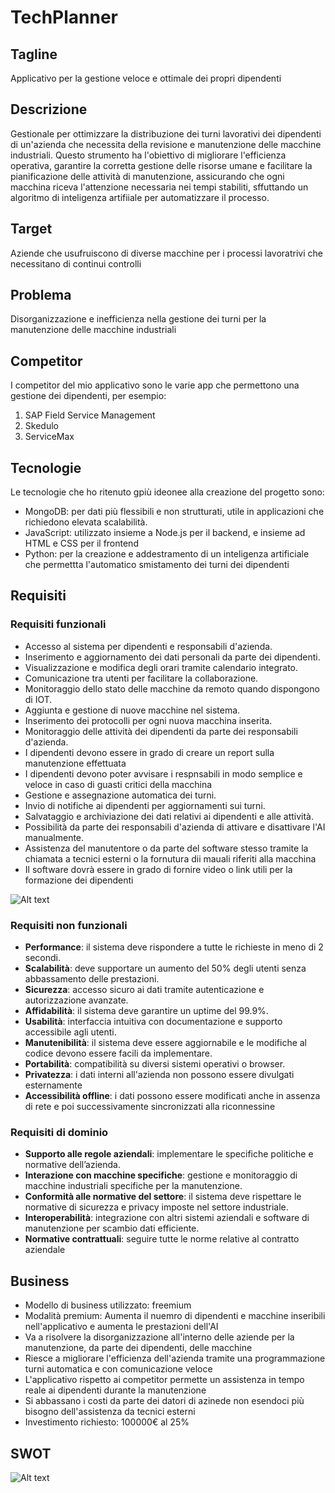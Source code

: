 # TechPlanner
## Tagline
Applicativo per la gestione veloce e ottimale dei propri dipendenti 
## Descrizione
Gestionale per ottimizzare la distribuzione dei turni lavorativi dei dipendenti di un'azienda che necessita della revisione e manutenzione delle macchine industriali. Questo strumento ha l'obiettivo di migliorare l'efficienza operativa, garantire la corretta gestione delle risorse umane e facilitare la pianificazione delle attività di manutenzione, assicurando che ogni macchina riceva l'attenzione necessaria nei tempi stabiliti, sffuttando un algoritmo di inteligenza artifiiale per automatizzare il processo.
## Target 
Aziende che usufruiscono di diverse macchine per i processi lavoratrivi che necessitano di continui controlli
## Problema
Disorganizzazione e inefficienza nella gestione dei turni per la manutenzione delle macchine industriali
## Competitor 
I competitor del mio applicativo sono le varie app che permettono una gestione dei dipendenti, per esempio: 
1. SAP Field Service Management
2.  Skedulo
3.   ServiceMax
## Tecnologie
Le tecnologie che ho ritenuto gpiù ideonee alla creazione del progetto sono: 
*  MongoDB: per dati più flessibili e non strutturati, utile in applicazioni che richiedono elevata scalabilità.
*  JavaScript: utilizzato insieme a Node.js per il backend, e insieme ad HTML e CSS per il frontend
*  Python: per la creazione e addestramento di un inteligenza artificiale che permettta l'automatico smistamento dei turni dei dipendenti
## Requisiti
### Requisiti funzionali

- Accesso al sistema per dipendenti e responsabili d'azienda.
- Inserimento e aggiornamento dei dati personali da parte dei dipendenti.
- Visualizzazione e modifica degli orari tramite calendario integrato.
- Comunicazione tra utenti per facilitare la collaborazione.
- Monitoraggio dello stato delle macchine da remoto quando dispongono di IOT.
- Aggiunta e gestione di nuove macchine nel sistema.
- Inserimento dei protocolli per ogni nuova macchina inserita.
- Monitoraggio delle attività dei dipendenti da parte dei responsabili d'azienda.
- I dipendenti devono essere in grado di creare un report sulla manutenzione effettuata
- I dipendenti devono poter avvisare i respnsabili in modo semplice e veloce in caso di guasti critici della macchina
- Gestione e assegnazione automatica dei turni.
- Invio di notifiche ai dipendenti per aggiornamenti sui turni.
- Salvataggio e archiviazione dei dati relativi ai dipendenti e alle attività.
- Possibilità da parte dei responsabili d'azienda di attivare e disattivare l'AI manualmente.
- Assistenza del manutentore o da parte del software stesso tramite la chiamata a tecnici esterni o la fornutura dii mauali riferiti alla macchina
- Il software dovrà essere in grado di fornire video o link utili per la formazione dei dipendenti
  
![Alt text](http://yuml.me/2473f88b.svg)

### Requisiti non funzionali
- **Performance**: il sistema deve rispondere a tutte le richieste in meno di 2 secondi.
- **Scalabilità**: deve supportare un aumento del 50% degli utenti senza abbassamento delle prestazioni.
- **Sicurezza**: accesso sicuro ai dati tramite autenticazione e autorizzazione avanzate.
- **Affidabilità**: il sistema deve garantire un uptime del 99.9%.
- **Usabilità**: interfaccia intuitiva con documentazione e supporto accessibile agli utenti.
- **Manutenibilità**: il sistema deve essere aggiornabile e le modifiche al codice devono essere facili da implementare.
- **Portabilità**: compatibilità su diversi sistemi operativi o browser.
- **Privatezza**: i dati interni all'azienda non possono essere divulgati esternamente
- **Accessibilità offline**: i dati possono essere modificati anche in assenza di rete e poi successivamente sincronizzati alla riconnessine

### Requisiti di dominio
- **Supporto alle regole aziendali**: implementare le specifiche politiche e normative dell’azienda.
- **Interazione con macchine specifiche**: gestione e monitoraggio di macchine industriali specifiche per la manutenzione.
- **Conformità alle normative del settore**: il sistema deve rispettare le normative di sicurezza e privacy imposte nel settore industriale.
- **Interoperabilità**: integrazione con altri sistemi aziendali e software di manutenzione per scambio dati efficiente.
- **Normative contrattuali**: seguire tutte le norme relative al contratto aziendale

## Business
- Modello di business utilizzato: freemium
- Modalità premium: Aumenta il nuemro di dipendenti e macchine inseribili nell'applicativo e aumenta le prestazioni dell'AI
- Va a risolvere la disorganizzazione all'interno delle aziende per la manutenzione, da parte dei dipendenti, delle macchine
- Riesce a migliorare l'efficienza dell'azienda tramite una programmazione turni automatica e con comunicazione veloce
- L'applicativo rispetto ai competitor permette un assistenza in tempo reale ai dipendenti durante la manutenzione
- Si abbassano i costi da parte dei datori di azinede non esendoci più bisogno dell'assistenza da tecnici esterni
- Investimento richiesto: 100000€ al 25%

## SWOT
![Alt text](./SWOT.jpg)
